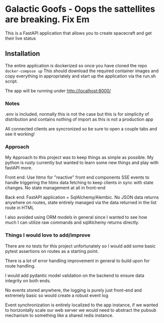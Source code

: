 # Galactic Goofs - Oops the sattellites are breaking. Fix Em

This is a FastAPI application that allows you to create spacecraft and get their live status

## Installation

The entire application is dockerized so once you have cloned the repo
    ```
    docker-compose up
    ```
This should download the required container images and copy everything in appropriately and start up the application via the run.sh script.

The app will be running under <http://localhost:8000/>

### Notes

.env is included, normally this is not the case but this is for simplicity of distribution and contains nothing of import as this is not a production app

All connected clients are syncronized so be sure to open a couple tabs and see it working!

### Approach

My Approach to this project was to keep things as simple as possible. My python is rusty currently but wanted to learn some new things and play with fastAPI more.

Front end:
    Use htmx for "reactive" front end components
    SSE events to handle triggering the htmx data fetching to keep clients in sync with state changes.
    No state management at all in front-end

Back end:
    FastAPI application + SqlAlchemy/Alembic.
    No JSON data returns anywhere on routes, state entirely managed via the data returned in the list route in HTML

I also avoided using ORM models in general since I wanted to see how much I can utilize raw commands and sqlAlchemy returns directly.

### Things I would love to add/improve

There are no tests for this project unfortunately so I would add some basic pytest assertions on routes as a starting point.

There is a lot of error handling improvement in general to build upon for route handling.

I would add pydantic model validation on the backend to ensure data integrity on both ends.

No events stored anywhere, the logging is purely just front-end and extremely basic so would create a robust event log

Event synchronization is entirely localized to the app instance, if we wanted to horizontally scale our web server we would need to abstract the pubsub mechanism to something like a shared redis instance.
